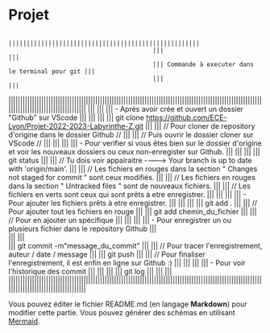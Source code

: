 # Projet

                                            |||||||||||||||||||||||||||||||||||||||||||||||||||||
                                            |||                                               |||
                                            ||| Commande à executer dans le terminal pour git |||
                                            |||                                               |||
|||||||||||||||||||||||||||||||||||||||||||||||||||||||||||||||||||||||||||||||||||||||||||||||||||||||||||||||||||||||||||||||||||||||||||||
|||                                                                                                                                       |||
|||    - Après avoir crée et ouvert un dossier "Github" sur VScode                                                                        |||
|||                                                                                                                                       |||
|||       git clone https://github.com/ECE-Lyon/Projet-2022-2023-Labyrinthe-Z.git                                                         |||
|||        // Pour cloner de repository d'origine dans le dossier Github //                                                               |||
|||        // Puis ouvrir le dossier cloner sur VScode //                                                                                 |||
|||                                                                                                                                       |||
|||    - Pour verifier si vous êtes bien sur le dossier d'origine et voir les nouveaux dossiers ou ceux non-enregister sur Github.        |||
|||                                                                                                                                       |||
|||        git status                                                                                                                     |||
|||        // Tu dois voir appairaitre ----> Your branch is up to date with 'origin/main'.                                                |||
|||        // Les fichiers en rouges dans la section " Changes not staged for commit " sont ceux modifiés.                                |||
|||        // Les fichiers en rouges dans la section " Untracked files " sont de nouveaux fichiers.                                       |||
|||        // Les fichiers en verts sont ceux qui sont prêts à etre enregistrer.                                                          |||
|||                                                                                                                                       |||
|||    - Pour ajouter les fichiers prêts à etre enregistrer.                                                                              |||
|||                                                                                                                                       |||
|||        git add .                                                                                                                      |||
|||        // Pour ajouter tout les fichiers en rouge                                                                                     |||
|||        git add chemin_du_fichier                                                                                                      |||
|||        // Pour en ajouter un spécifique                                                                                               |||
|||                                                                                                                                       |||
|||    - Pour enregistrer un ou plusieurs fichier dans le repository Github                                                               |||   
|||                                                                                                                                       |||   
|||       git commit -m"message_du_commit"                                                                                                |||
|||        // Pour tracer l'enregistrement, auteur / date / message                                                                       |||
|||        git push                                                                                                                       |||
|||        // Pour finaliser l'enregistrement, il est enfin en ligne sur Github :)                                                        |||
|||                                                                                                                                       |||
|||    - Pour voir l'historique des commit                                                                                                |||
|||                                                                                                                                       |||
|||        git log                                                                                                                        |||
|||                                                                                                                                       |||
|||||||||||||||||||||||||||||||||||||||||||||||||||||||||||||||||||||||||||||||||||||||||||||||||||||||||||||||||||||||||||||||||||||||||||||

Vous pouvez éditer le fichier README.md (en langage **Markdown**) pour modifier cette partie.
Vous pouvez générer des schémas en utilisant [Mermaid](https://github.com/mermaid-js/mermaid).

